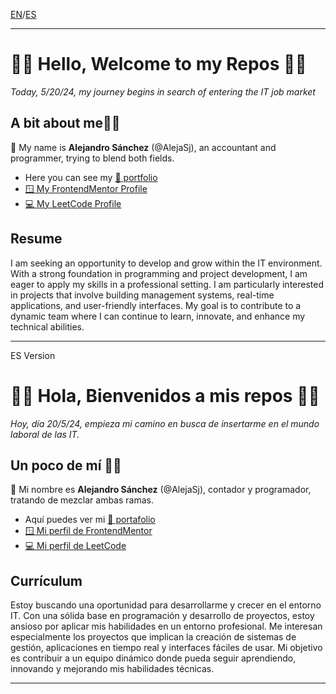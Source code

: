 [EN](#-hello-welcome-to-my-repos-)/[ES](#-hola-bienvenidos-a-mis-repos-)

***

# 🙌🏻 Hello, Welcome to my Repos 🙌🏻
*Today, 5/20/24, my journey begins in search of entering the IT job market*

## A bit about me👦🏻

👋 My name is **Alejandro Sánchez** (@AlejaSj), an accountant and programmer, trying to blend both fields.

- Here you can see my [📁 portfolio](#)
- [🪟 My FrontendMentor Profile](https://www.frontendmentor.io/profile/AlejaSj)
- [💻 My LeetCode Profile](https://leetcode.com/u/alejasj/)

## Resume
I am seeking an opportunity to develop and grow within the IT environment. With a strong foundation in programming and project development, I am eager to apply my skills in a professional setting. I am particularly interested in projects that involve building management systems, real-time applications, and user-friendly interfaces. My goal is to contribute to a dynamic team where I can continue to learn, innovate, and enhance my technical abilities.
***

ES Version
# 🙌🏻 Hola, Bienvenidos a mis repos 🙌🏻
*Hoy, día 20/5/24, empieza mi camino en busca de insertarme en el mundo laboral de las IT.*

## Un poco de mí 👦🏻

👋 Mi nombre es **Alejandro Sánchez** (@AlejaSj), contador y programador, tratando de mezclar ambas ramas.

- Aquí puedes ver mi [📁 portafolio](#)
- [🪟 Mi perfil de FrontendMentor](https://www.frontendmentor.io/profile/AlejaSj)
- [💻 Mi perfil de LeetCode](https://leetcode.com/u/alejasj/)

## Currículum
Estoy buscando una oportunidad para desarrollarme y crecer en el entorno IT. Con una sólida base en programación y desarrollo de proyectos, estoy ansioso por aplicar mis habilidades en un entorno profesional. Me interesan especialmente los proyectos que implican la creación de sistemas de gestión, aplicaciones en tiempo real y interfaces fáciles de usar. Mi objetivo es contribuir a un equipo dinámico donde pueda seguir aprendiendo, innovando y mejorando mis habilidades técnicas.
***
